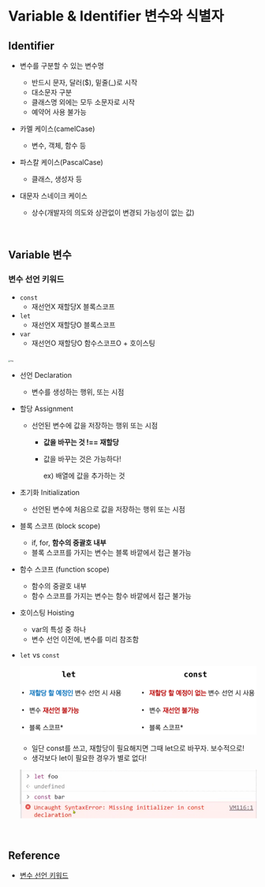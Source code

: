 # Variable & Identifier 변수와 식별자

## Identifier

* 변수를 구분할 수 있는 변수명
  * 반드시 문자, 달러($), 밑줄(_)로 시작
  * 대소문자 구분
  * 클래스명 외에는 모두 소문자로 시작
  * 예약어 사용 불가능
* 카멜 케이스(camelCase)
  * 변수, 객체, 함수 등

* 파스칼 케이스(PascalCase)
  * 클래스, 생성자 등
* 대문자 스네이크 케이스
  * 상수(개발자의 의도와 상관없이 변경되 가능성이 없는 값)

<br/>

## Variable 변수

### 변수 선언 키워드

* `const` 
  * 재선언X 재할당X 블록스코프
* `let`
  * 재선언X 재할당O 블록스코프
* `var`
  * 재선언O 재할당O 함수스코프O + 호이스팅

<img src="02_Variable&Identifier.assets/images%2Fcyongchoi%2Fpost%2F3094454c-831a-4c97-b629-a02ad81df959%2Fconst-vs-let-vs-var.png" alt="img" style="zoom: 25%;" />

* 선언 Declaration

  * 변수를 생성하는 행위, 또는 시점

* 할당 Assignment

  * 선언된 변수에 값을 저장하는 행위 또는 시점

    * **값을 바꾸는 것 !== 재할당**

    * 값을 바꾸는 것은 가능하다!

      ex) 배열에 값을 추가하는 것

* 초기화 Initialization

  * 선언된 변수에 처음으로 값을 저장하는 행위 또는 시점

* 블록 스코프 (block scope)
  * if, for, **함수의 중괄호 내부**
  * 블록 스코프를 가지는 변수는 블록 바깥에서 접근 불가능
  
* 함수 스코프 (function scope)
  * 함수의 중괄호 내부
  * 함수 스코프를 가지는 변수는 함수 바깥에서 접근 불가능
  
* 호이스팅 Hoisting
  * var의 특성 중 하나
  * 변수 선언 이전에, 변수를 미리 참조함

* `let` vs `const`

  ![image-20220502010645148](02_variable&identifier.assets/image-20220502010645148.png)

  * 일단 const를 쓰고, 재할당이 필요해지면 그때 let으로 바꾸자. 보수적으로!
  * 생각보다 let이 필요한 경우가 별로 없다!
  
  ![image-20220503160828582](02_variable&identifier.assets/image-20220503160828582.png)

<br/>

## Reference

* [변수 선언 키워드](https://velog.io/@cyongchoi/var-letconst-Scope)

  